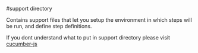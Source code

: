 #support directory

Contains support files that let you setup the environment in which steps will be run, and define step definitions.

If you dont understand what to put in support directory please visit [cucumber-js](https://github.com/cucumber/cucumber-js#support-files)